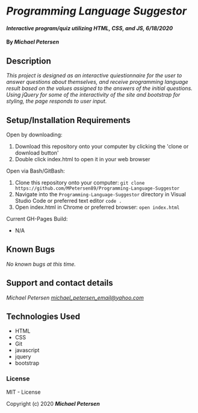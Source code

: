 # _Programming Language Suggestor_

#### _Interactive program/quiz utilizing HTML, CSS, and JS, 6/18/2020_

#### By _**Michael Petersen**_

## Description

_This project is designed as an interactive quiestionnaire for the user to answer questions about themselves, and receive programming language result based on the values assigned to the answers of the initial questions. Using jQuery for some of the interactivity of the site and bootstrap for styling, the page responds to user input._

## Setup/Installation Requirements

Open by downloading:
1. Download this repository onto your computer by clicking the 'clone or download button'
2. Double click index.html to open it in your web browser

Open via Bash/GitBash:
1. Clone this repository onto your computer:
`git clone https://github.com/MPetersen89/Programming-Language-Suggestor`
2. Navigate into the `Programming-Language-Suggestor` directory in Visual Studio Code or preferred text editor
`code .`
3. Open index.html in Chrome or preferred browser:
`open index.html`

Current GH-Pages Build:
* N/A

## Known Bugs

_No known bugs at this time._

## Support and contact details

_Michael Petersen <michael_petersen_email@yahoo.com>_

## Technologies Used

* HTML
* CSS
* Git
* javascript
* jquery
* bootstrap

### License

MIT - License

Copyright (c) 2020 **_Michael Petersen_**
